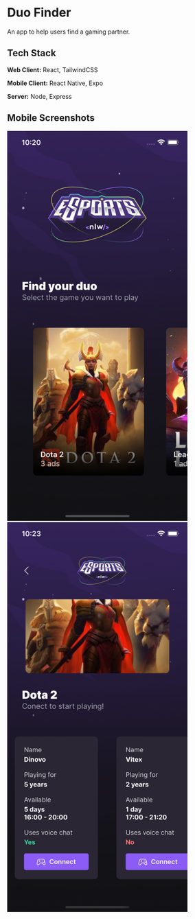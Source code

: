 # Duo Finder

An app to help users find a gaming partner.


## Tech Stack

**Web Client:** React, TailwindCSS

**Mobile Client:** React Native, Expo

**Server:** Node, Express

## Mobile Screenshots

<img src='screenshots/mobile1.png' width='420'>

<img src='screenshots/mobile2.png' width='420'>